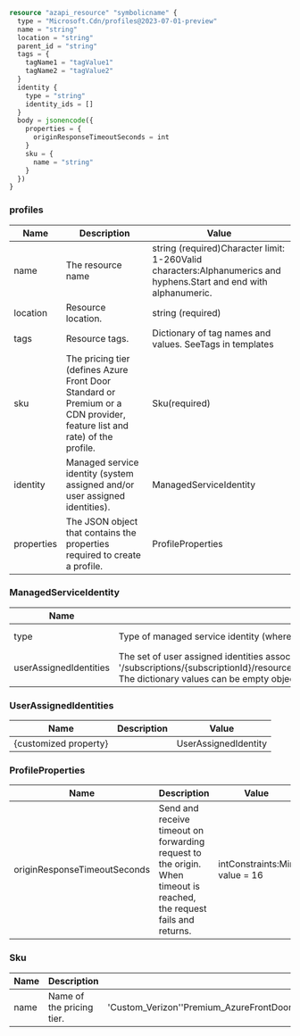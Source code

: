 ```terraform
resource "azapi_resource" "symbolicname" {
  type = "Microsoft.Cdn/profiles@2023-07-01-preview"
  name = "string"
  location = "string"
  parent_id = "string"
  tags = {
    tagName1 = "tagValue1"
    tagName2 = "tagValue2"
  }
  identity {
    type = "string"
    identity_ids = []
  }
  body = jsonencode({
    properties = {
      originResponseTimeoutSeconds = int
    }
    sku = {
      name = "string"
    }
  })
}

```

### profiles

| Name | Description | Value |
|-|-|-|
| name | The resource name | string (required)Character limit: 1-260Valid characters:Alphanumerics and hyphens.Start and end with alphanumeric. |
| location | Resource location. | string (required) |
| tags | Resource tags. | Dictionary of tag names and values. SeeTags in templates |
| sku | The pricing tier (defines Azure Front Door Standard or Premium or a CDN provider, feature list and rate) of the profile. | Sku(required) |
| identity | Managed service identity (system assigned and/or user assigned identities). | ManagedServiceIdentity |
| properties | The JSON object that contains the properties required to create a profile. | ProfileProperties |


### ManagedServiceIdentity

| Name | Description | Value |
|-|-|-|
| type | Type of managed service identity (where both SystemAssigned and UserAssigned types are allowed). | 'None''SystemAssigned''SystemAssigned, UserAssigned''UserAssigned' (required) |
| userAssignedIdentities | The set of user assigned identities associated with the resource. The userAssignedIdentities dictionary keys will be ARM resource ids in the form: '/subscriptions/{subscriptionId}/resourceGroups/{resourceGroupName}/providers/Microsoft.ManagedIdentity/userAssignedIdentities/{identityName}. The dictionary values can be empty objects ({}) in requests. | UserAssignedIdentities |


### UserAssignedIdentities

| Name | Description | Value |
|-|-|-|
| {customized property} |  | UserAssignedIdentity |


### ProfileProperties

| Name | Description | Value |
|-|-|-|
| originResponseTimeoutSeconds | Send and receive timeout on forwarding request to the origin. When timeout is reached, the request fails and returns. | intConstraints:Min value = 16 |


### Sku

| Name | Description | Value |
|-|-|-|
| name | Name of the pricing tier. | 'Custom_Verizon''Premium_AzureFrontDoor''Premium_Verizon''StandardPlus_955BandWidth_ChinaCdn''StandardPlus_AvgBandWidth_ChinaCdn''StandardPlus_ChinaCdn''Standard_955BandWidth_ChinaCdn''Standard_Akamai''Standard_AvgBandWidth_ChinaCdn''Standard_AzureFrontDoor''Standard_ChinaCdn''Standard_Microsoft''Standard_Verizon' |


